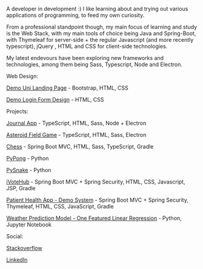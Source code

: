 A developer in development :) I like learning about and trying out various applications of programming, to feed my own curiosity.

From a professional standpoint though, my main focus of learning and study is the Web Stack, with my main tools of choice being Java and Spring-Boot, with Thymeleaf for server-side + the regular Javascript (and more recently typescript), jQuery , HTML and CSS for client-side technologies.

My latest endevours have been exploring new frameworks and technologies, among them being Sass, Typescript, Node and Electron.

Web Design:

[Demo Uni Landing Page](https://zaederx.github.io/UniLandingPage/) - Bootstrap, HTML, CSS

[Demo Login Form Design](https://zaederx.github.io/LoginForm/) - HTML, CSS


Projects:

[Journal App](https://github.com/Zaederx/JournalApp) - TypeScript, HTML, Sass, Node + Electron

[Asteroid Field Game](https://github.com/Zaederx/asteroid_field) - TypeScript, HTML, Sass, Electron

[Chess](https://github.com/Zaederx/Chess) - Spring Boot MVC, HTML, Sass, TypeScript, Gradle

[PyPong](https://github.com/Zaederx/PyPong) - Python

[PySnake](https://github.com/Zaederx/PySnake) - Python

[iVoteHub](https://github.com/Zaederx/iVoteHub) - Spring Boot MVC + Spring Security, HTML, CSS, Javascript, JSP, Gradle

[Patient Health App - Demo System](https://github.com/Zaederx/PatientHealthApp-v1.1) - Spring Boot MVC + Spring Security, Thymeleaf, HTML, CSS, JavaScript, Gradle

[Weather Prediction Model - One Featured Linear Regression](https://github.com/Zaederx/weatherPredictionModel) - Python, Jupyter Notebook

Social:

[Stackoverflow](https://stackoverflow.com/users/story/9795420)

[LinkedIn](www.linkedin.com/in/z-ishmael)
